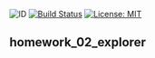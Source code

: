 ![ID](https://img.shields.io/badge/Кошкина-Ульяна-b657b6.svg) [![Build Status](https://travis-ci.org/uIiana99/homework_02_explorer.svg?branch=master)](https://travis-ci.org/uIiana99/homework_02_explorer) [![License: MIT](https://img.shields.io/badge/License-MIT-b657b6.svg)](/LICENSE)

## homework_02_explorer
